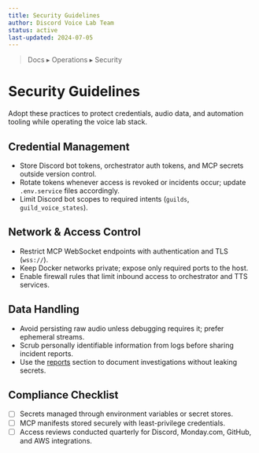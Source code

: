 ```yaml
---
title: Security Guidelines
author: Discord Voice Lab Team
status: active
last-updated: 2024-07-05
---
```


<!-- markdownlint-disable-next-line MD041 -->
> Docs ▸ Operations ▸ Security

# Security Guidelines

Adopt these practices to protect credentials, audio data, and automation tooling while operating the
voice lab stack.

## Credential Management

- Store Discord bot tokens, orchestrator auth tokens, and MCP secrets outside version control.
- Rotate tokens whenever access is revoked or incidents occur; update `.env.service` files accordingly.
- Limit Discord bot scopes to required intents (`guilds`, `guild_voice_states`).

## Network & Access Control

- Restrict MCP WebSocket endpoints with authentication and TLS (`wss://`).
- Keep Docker networks private; expose only required ports to the host.
- Enable firewall rules that limit inbound access to orchestrator and TTS services.

## Data Handling

- Avoid persisting raw audio unless debugging requires it; prefer ephemeral streams.
- Scrub personally identifiable information from logs before sharing incident reports.
- Use the [reports](../reports/README.md) section to document investigations without leaking secrets.

## Compliance Checklist

- [ ] Secrets managed through environment variables or secret stores.
- [ ] MCP manifests stored securely with least-privilege credentials.
- [ ] Access reviews conducted quarterly for Discord, Monday.com, GitHub, and AWS integrations.
